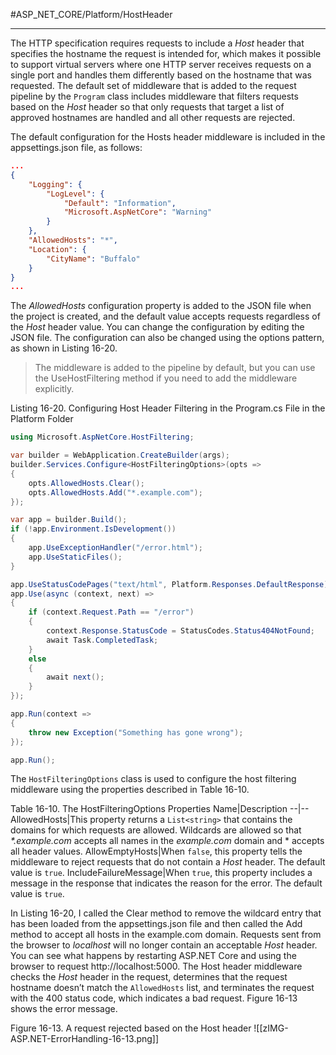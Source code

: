 #ASP_NET_CORE/Platform/HostHeader

---

The HTTP specification requires requests to include a *Host* header that specifies the hostname the request is intended for, which makes it possible to support virtual servers where one HTTP server receives requests on a single port and handles them differently based on the hostname that was requested. The default set of middleware that is added to the request pipeline by the `Program` class includes middleware that filters requests based on the *Host* header so that only requests that target a list of approved hostnames are handled and all other requests are rejected.

The default configuration for the Hosts header middleware is included in the appsettings.json file, as follows:
```json
...
{
	"Logging": {
		"LogLevel": {
			"Default": "Information",
			"Microsoft.AspNetCore": "Warning"
		}
	},
	"AllowedHosts": "*",
	"Location": {
		"CityName": "Buffalo"
	}
}
...
```

The *AllowedHosts* configuration property is added to the JSON file when the project is created, and the default value accepts requests regardless of the *Host* header value. You can change the configuration by editing the JSON file. The configuration can also be changed using the options pattern, as shown in Listing 16-20.

> The middleware is added to the pipeline by default, but you can use the UseHostFiltering method if you need to add the middleware explicitly.

Listing 16-20. Configuring Host Header Filtering in the Program.cs File in the Platform Folder
```cs
using Microsoft.AspNetCore.HostFiltering;

var builder = WebApplication.CreateBuilder(args);
builder.Services.Configure<HostFilteringOptions>(opts => 
{
	opts.AllowedHosts.Clear();
	opts.AllowedHosts.Add("*.example.com");
});

var app = builder.Build();
if (!app.Environment.IsDevelopment()) 
{
	app.UseExceptionHandler("/error.html");
	app.UseStaticFiles();
}

app.UseStatusCodePages("text/html", Platform.Responses.DefaultResponse);
app.Use(async (context, next) => 
{
	if (context.Request.Path == "/error") 
	{
		context.Response.StatusCode = StatusCodes.Status404NotFound;
		await Task.CompletedTask;
	}
	else 
	{
		await next();
	}
});

app.Run(context => 
{
	throw new Exception("Something has gone wrong");
});

app.Run();
```

The `HostFilteringOptions` class is used to configure the host filtering middleware using the properties described in Table 16-10.

Table 16-10. The HostFilteringOptions Properties
Name|Description
--|--
AllowedHosts|This property returns a `List<string>` that contains the domains for which requests are allowed. Wildcards are allowed so that *\*.example.com* accepts all names in the *example.com* domain and * accepts all header values.
AllowEmptyHosts|When `false`, this property tells the middleware to reject requests that do not contain a *Host* header. The default value is `true`.
IncludeFailureMessage|When `true`, this property includes a message in the response that indicates the reason for the error. The default value is `true`.

In Listing 16-20, I called the Clear method to remove the wildcard entry that has been loaded from the appsettings.json file and then called the Add method to accept all hosts in the example.com domain. Requests sent from the browser to *localhost* will no longer contain an acceptable *Host* header. You can see what happens by restarting ASP.NET Core and using the browser to request http://localhost:5000. The Host header middleware checks the *Host* header in the request, determines that the request hostname doesn’t match the `AllowedHosts` list, and terminates the request with the 400 status code, which indicates a bad request. Figure 16-13 shows the error message.

Figure 16-13. A request rejected based on the Host header
![[zIMG-ASP.NET-ErrorHandling-16-13.png]]